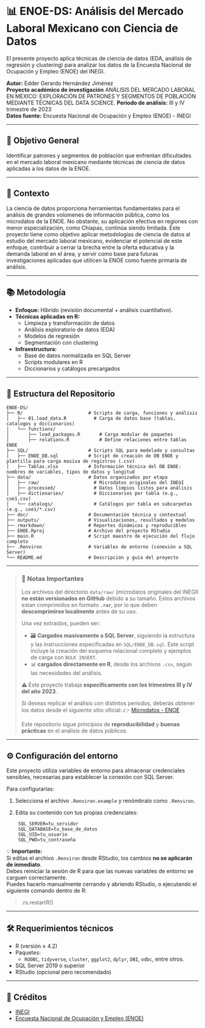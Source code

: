# 📊 ENOE-DS: Análisis del Mercado Laboral Mexicano con Ciencia de Datos
El presente proyecto aplica técnicas de ciencia de datos (EDA, análisis de regresión y clustering) para analizar los datos de la Encuesta Nacional de Ocupación y Empleo (ENOE) del INEGI.

**Autor:** Edder Gerardo Hernández Jiménez  
**Proyecto académico de investigación** ANÁLISIS DEL MERCADO LABORAL EN MEXICO: EXPLORACIÓN DE PATRONES Y SEGMENTOS DE POBLACIÓN MEDIANTE TÉCNICAS DEL DATA SCIENCE.
**Período de análisis:** III y IV trimestre de 2023  
**Datos fuente:** Encuesta Nacional de Ocupación y Empleo (ENOE) - INEGI

---

## 🎯 Objetivo General

Identificar patrones y segmentos de población que enfrentan dificultades en el mercado laboral mexicano mediante técnicas de ciencia de datos aplicadas a los datos de la ENOE.

---

## 📌 Contexto

La ciencia de datos proporciona herramientas fundamentales para el análisis de grandes volúmenes de información pública, como los microdatos de la ENOE. No obstante, su aplicación efectiva en regiones con menor especialización, como Chiapas, continúa siendo limitada. Este proyecto tiene como objetivo aplicar metodologías de ciencia de datos al estudio del mercado laboral mexicano, evidenciar el potencial de este enfoque, contribuir a cerrar la brecha entre la oferta educativa y la demanda laboral en el área, y servir como base para futuras investigaciones aplicadas que utilicen la ENOE como fuente primaria de análisis.

---

## 📚 Metodología

- **Enfoque:** Híbrido (revisión documental + análisis cuantitativo).
- **Técnicas aplicadas en R:**
  - Limpieza y transformación de datos
  - Análisis exploratorio de datos (EDA)
  - Modelos de regresión
  - Segmentación con clustering
- **Infraestructura:**
  - Base de datos normalizada en SQL Server
  - Scripts modulares en R
  - Diccionarios y catálogos precargados

---

## 📁 Estructura del Repositorio 

```text
ENOE-DS/
├── R/                        # Scripts de carga, funciones y análisis
│   ├── 01.load_data.R          # Carga de datos base (tablas, catalogos y diccionarios)
│   └── functions/
│       ├── load_packages.R       # Carga modular de paquetes
│       ├── relations.R           # Define relaciones entre tablas ENOE
├── SQL/                      # Scripts SQL para modelado y consultas
│   ├── ENOE_DB.sql           # Script de creación de DB ENOE y plantilla para carga masiva de registros (.csv)
│   ├── Tablas.xlsx           # Información técnica del DB ENOE: nombres de variables, tipos de datos y longitud
├── data/                     # Datos organizados por etapa
│   ├── raw/                    # Microdatos originales del INEGI
│   ├── processed/              # Datos limpios listos para análisis
│   ├── dictionaries/           # Diccionarios por tabla (e.g., coe1.csv)
│   └── catalogs/               # Catálogos por tabla en subcarpetas (e.g., coe1/*.csv)
├── doc/                      # Documentación técnica y contextual
├── outputs/                  # Visualizaciones, resultados y modelos
├── rmarkdown/                # Reportes dinámicos y reproducibles
├── ENOE.Rproj                # Archivo del proyecto RStudio
├── main.R                    # Script maestro de ejecución del flujo completo
├── .Renviron                 # Variables de entorno (conexión a SQL Server)
└── README.md                 # Descripción y guía del proyecto

```
---
> ### 📌 **Notas Importantes**
>
> Los archivos del directorio `data/raw/` (microdatos originales del INEGI) **no están versionados en GitHub** debido a su tamaño.
> Estos archivos estan comprimidos  en formato **`.rar`**, por lo que deben **descomprimirse localmente** antes de su uso.
>
> Una vez extraídos, pueden ser:
> - 🗃️ **Cargados masivamente a SQL Server**, siguiendo la estructura y las instrucciones especificadas en `SQL/ENOE_DB.sql`.
>   Este script incluye la creación del esquema relacional completo y ejemplos de carga con `BULK INSERT`.
> - 📊 **cargados directamente en R**, desde los archivos `.csv`, según las necesidades del análisis.
>
> ⚠️ Este proyecto trabaja **específicamente con los trimestres III y IV del año 2023**.  
>
> Si deseas replicar el análisis con distintos periodos, deberás obtener los datos desde el siguiente sitio oficial:
> 👉 [Microdatos - ENOE](https://www.inegi.org.mx/programas/enoe/15ymas/#microdatos)
>
> Este repositorio sigue principios de **reproducibilidad** y **buenas prácticas** en el análisis de datos públicos.

---

## ⚙️ Configuración del entorno

Este proyecto utiliza variables de entorno para almacenar credenciales sensibles, necesarias para establecer la conexión con SQL Server.

Para configurarlas:

1. Selecciona el archivo `.Renviron.example` y renómbralo como `.Renviron`.
2. Edita su contenido con tus propias credenciales:

        SQL_SERVER=tu_servidor
        SQL_DATABASE=tu_base_de_datos
        SQL_UID=tu_usuario
        SQL_PWD=tu_contraseña
💡 **Importante:**  
Si editas el archivo `.Renviron` desde RStudio, los cambios **no se aplicarán de inmediato**.  
Debes reiniciar la sesión de R para que las nuevas variables de entorno se carguen correctamente.  
Puedes hacerlo manualmente cerrando y abriendo RStudio, o ejecutando el siguiente comando dentro de R:
>.rs.restartR()

---

## 🛠 Requerimientos técnicos

- R (versión ≥ 4.2)
- Paquetes:
  - `RODBC`, `tidyverse`, `cluster`, `ggplot2`, `dplyr`, `DBI`, `odbc`, entre otros.
- SQL Server 2019 o superior
- RStudio (opcional pero recomendado)
---

## 📄 Créditos

- [INEGI](https://www.inegi.org.mx/default.html) 
- [Encuesta Nacional de Ocupación y Empleo (ENOE)](https://www.inegi.org.mx/programas/enoe/15ymas/) 



